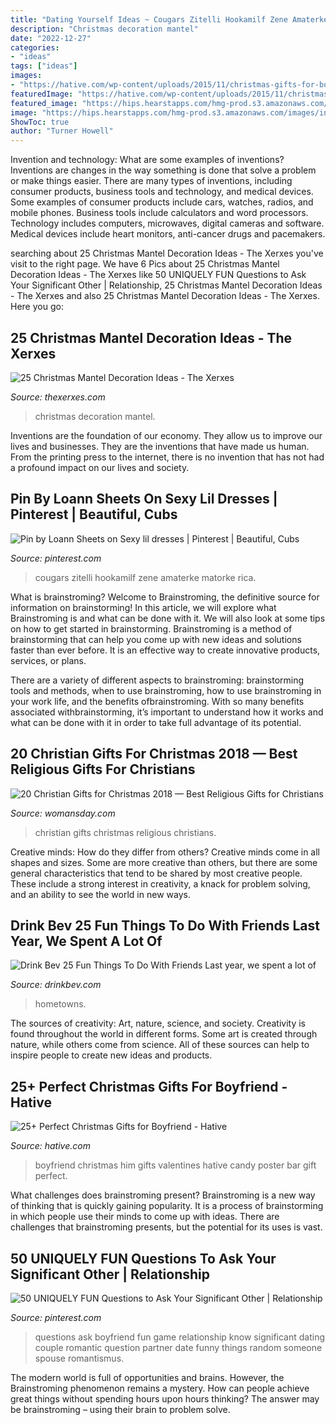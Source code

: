 ```yaml
---
title: "Dating Yourself Ideas ~ Cougars Zitelli Hookamilf Zene Amaterke Matorke Rica"
description: "Christmas decoration mantel"
date: "2022-12-27"
categories:
- "ideas"
tags: ["ideas"]
images:
- "https://hative.com/wp-content/uploads/2015/11/christmas-gifts-for-boyfriend/25-christmas-gifts-for-boyfriend.jpg"
featuredImage: "https://hative.com/wp-content/uploads/2015/11/christmas-gifts-for-boyfriend/25-christmas-gifts-for-boyfriend.jpg"
featured_image: "https://hips.hearstapps.com/hmg-prod.s3.amazonaws.com/images/index-christian-gifts-1539980386.jpg?crop=1.00xw:1.00xh;0,0&amp;resize=1200:*"
image: "https://hips.hearstapps.com/hmg-prod.s3.amazonaws.com/images/index-christian-gifts-1539980386.jpg?crop=1.00xw:1.00xh;0,0&amp;resize=1200:*"
ShowToc: true
author: "Turner Howell"
---
```



Invention and technology: What are some examples of inventions?
Inventions are changes in the way something is done that solve a problem or make things easier. There are many types of inventions, including consumer products, business tools and technology, and medical devices. Some examples of consumer products include cars, watches, radios, and mobile phones. Business tools include calculators and word processors. Technology includes computers, microwaves, digital cameras and software. Medical devices include heart monitors, anti-cancer drugs and pacemakers.

	

		
searching about 25 Christmas Mantel Decoration Ideas - The Xerxes you've visit to the right page. We have 6 Pics about 25 Christmas Mantel Decoration Ideas - The Xerxes like 50 UNIQUELY FUN Questions to Ask Your Significant Other | Relationship, 25 Christmas Mantel Decoration Ideas - The Xerxes and also 25 Christmas Mantel Decoration Ideas - The Xerxes. Here you go:
		
    
## 25 Christmas Mantel Decoration Ideas - The Xerxes

<img loading=lazy src="http://thexerxes.com/wp-content/uploads/2015/11/250.jpg" onerror="this.onerror=null;this.src='https://tse2.mm.bing.net/th?id=OIP.i9_IX3frbUbO1YF-VVzpnwHaLI&amp;pid=15.1';" alt="25 Christmas Mantel Decoration Ideas - The Xerxes">

_Source: thexerxes.com_

>christmas decoration mantel. 

	

Inventions are the foundation of our economy. They allow us to improve our lives and businesses. They are the inventions that have made us human. From the printing press to the internet, there is no invention that has not had a profound impact on our lives and society.

    
## Pin By Loann Sheets On Sexy Lil Dresses | Pinterest | Beautiful, Cubs

<img loading=lazy src="https://s-media-cache-ak0.pinimg.com/736x/7a/d3/bc/7ad3bc82f980b80efe6b0928f422b3b7.jpg" onerror="this.onerror=null;this.src='https://tse4.mm.bing.net/th?id=OIP.iPVOzexTjL0GwZtGtivLFgAAAA&amp;pid=15.1';" alt="Pin by Loann Sheets on Sexy lil dresses | Pinterest | Beautiful, Cubs">

_Source: pinterest.com_

>cougars zitelli hookamilf zene amaterke matorke rica. 

	

What is brainstroming?
Welcome to Brainstroming, the definitive source for information on brainstorming! In this article, we will explore what Brainstroming is and what can be done with it. We will also look at some tips on how to get started in brainstorming.
Brainstroming is a method of brainstorming that can help you come up with new ideas and solutions faster than ever before. It is an effective way to create innovative products, services, or plans.

There are a variety of different aspects to brainstroming: brainstorming tools and methods, when to use brainstroming, how to use brainstroming in your work life, and the benefits ofbrainstroming. With so many benefits associated withbrainstorming, it’s important to understand how it works and what can be done with it in order to take full advantage of its potential.

    
## 20 Christian Gifts For Christmas 2018 — Best Religious Gifts For Christians

<img loading=lazy src="https://hips.hearstapps.com/hmg-prod.s3.amazonaws.com/images/index-christian-gifts-1539980386.jpg?crop=1.00xw:1.00xh;0,0&amp;resize=1200:*" onerror="this.onerror=null;this.src='https://tse4.mm.bing.net/th?id=OIP.HCc07dhZbIuajVab2enFiAHaDt&amp;pid=15.1';" alt="20 Christian Gifts for Christmas 2018 — Best Religious Gifts for Christians">

_Source: womansday.com_

>christian gifts christmas religious christians. 

	

Creative minds: How do they differ from others?
Creative minds come in all shapes and sizes. Some are more creative than others, but there are some general characteristics that tend to be shared by most creative people. These include a strong interest in creativity, a knack for problem solving, and an ability to see the world in new ways.

    
## Drink Bev 25 Fun Things To Do With Friends Last Year, We Spent A Lot Of

<img loading=lazy src="https://cdn.shopify.com/s/files/1/3001/0772/files/1F1A6778FINAL_9d0ca533-8069-44a2-98db-afb4ae87204e_480x480.jpg?v=1626516428" onerror="this.onerror=null;this.src='https://tse1.mm.bing.net/th?id=OIP.xhGK8tgJuEF-ogAE5B6olQHaFS&amp;pid=15.1';" alt="Drink Bev 25 Fun Things To Do With Friends Last year, we spent a lot of">

_Source: drinkbev.com_

>hometowns. 

	

The sources of creativity: Art, nature, science, and society.
Creativity is found throughout the world in different forms. Some art is created through nature, while others come from science. All of these sources can help to inspire people to create new ideas and products.

    
## 25+ Perfect Christmas Gifts For Boyfriend - Hative

<img loading=lazy src="https://hative.com/wp-content/uploads/2015/11/christmas-gifts-for-boyfriend/25-christmas-gifts-for-boyfriend.jpg" onerror="this.onerror=null;this.src='https://tse3.mm.bing.net/th?id=OIP.prGOa2oeJvb1LWtaI75C-QHaMO&amp;pid=15.1';" alt="25+ Perfect Christmas Gifts for Boyfriend - Hative">

_Source: hative.com_

>boyfriend christmas him gifts valentines hative candy poster bar gift perfect. 

	

What challenges does brainstroming present?
Brainstroming is a new way of thinking that is quickly gaining popularity. It is a process of brainstorming in which people use their minds to come up with ideas. There are challenges that brainstroming presents, but the potential for its uses is vast.

    
## 50 UNIQUELY FUN Questions To Ask Your Significant Other | Relationship

<img loading=lazy src="https://i.pinimg.com/736x/09/2d/eb/092deba160a4e68ef1f16c47cf4e001e---questions-to-get-to-know-someone--questions-to-ask-your-boyfriend.jpg?b=t" onerror="this.onerror=null;this.src='https://tse4.mm.bing.net/th?id=OIP.Q9y0X8Fk8UZhdAnZv8iVCgHaKz&amp;pid=15.1';" alt="50 UNIQUELY FUN Questions to Ask Your Significant Other | Relationship">

_Source: pinterest.com_

>questions ask boyfriend fun game relationship know significant dating couple romantic question partner date funny things random someone spouse romantismus. 

	

The modern world is full of opportunities and brains. However, the Brainstroming phenomenon remains a mystery. How can people achieve great things without spending hours upon hours thinking? The answer may be brainstroming – using their brain to problem solve.

